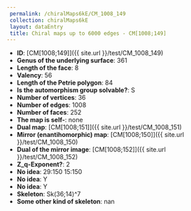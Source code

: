 ```yaml
--- 
 permalink: /chiralMaps6kE/CM_1008_149 
 collection: chiralMaps6kE
 layout: dataEntry
 title: Chiral maps up to 6000 edges - CM[1008;149]
---
```


- **ID**: [CM[1008;149]]({{ site.url }}/test/CM_1008_149)
- **Genus of the underlying surface**: 361
- **Length of the face**: 8
- **Valency**: 56
- **Length of the Petrie polygon**: 84
- **Is the automorphism group solvable?**: S
- **Number of vertices**: 36
- **Number of edges**: 1008
- **Number of faces**: 252
- **The map is self-**: none
- **Dual map**: [CM[1008;151]]({{ site.url }}/test/CM_1008_151)
- **Mirror (enantihomorphic) map**: [CM[1008;150]]({{ site.url }}/test/CM_1008_150)
- **Dual of the mirror image**: [CM[1008;152]]({{ site.url }}/test/CM_1008_152)
- **Z_q-Exponent?**: 2
- **No idea**:  29:150 15:150
- **No idea**: Y
- **No idea**: Y
- **Skeleton**: Sk(36;14)^7
- **Some other kind of skeleton**: nan
